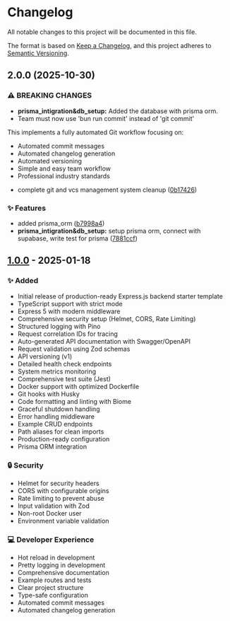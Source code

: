 # Changelog

All notable changes to this project will be documented in this file.

The format is based on [Keep a Changelog](https://keepachangelog.com/en/1.0.0/),
and this project adheres to [Semantic Versioning](https://semver.org/spec/v2.0.0.html).

## 2.0.0 (2025-10-30)


### ⚠ BREAKING CHANGES

* **prisma_intigration&db_setup:** Added the database with prisma orm.
* Team must now use 'bun run commit' instead of 'git commit'

This implements a fully automated Git workflow focusing on:
- Automated commit messages
- Automated changelog generation
- Automated versioning
- Simple and easy team workflow
- Professional industry standards

* complete git and vcs management system cleanup ([0b17426](https://github.com/fleetexmanagement/fleetx-backend/commit/0b17426b3866b3285bd3a147b1b8638ef1b8a836))


### ✨ Features

* added prisma_orm ([b7998a4](https://github.com/fleetexmanagement/fleetx-backend/commit/b7998a4ffeb78d9a86b5484c42fe1804f93fac18))
* **prisma_intigration&db_setup:** setup prisma orm, connect with supabase, write test for prisma ([7881ccf](https://github.com/fleetexmanagement/fleetx-backend/commit/7881ccf1aa84164d6065be504b87dace973abb77))

## [1.0.0] - 2025-01-18

### ✨ Added
- Initial release of production-ready Express.js backend starter template
- TypeScript support with strict mode
- Express 5 with modern middleware
- Comprehensive security setup (Helmet, CORS, Rate Limiting)
- Structured logging with Pino
- Request correlation IDs for tracing
- Auto-generated API documentation with Swagger/OpenAPI
- Request validation using Zod schemas
- API versioning (v1)
- Detailed health check endpoints
- System metrics monitoring
- Comprehensive test suite (Jest)
- Docker support with optimized Dockerfile
- Git hooks with Husky
- Code formatting and linting with Biome
- Graceful shutdown handling
- Error handling middleware
- Example CRUD endpoints
- Path aliases for clean imports
- Production-ready configuration
- Prisma ORM integration

### 🔒 Security
- Helmet for security headers
- CORS with configurable origins
- Rate limiting to prevent abuse
- Input validation with Zod
- Non-root Docker user
- Environment variable validation

### 💻 Developer Experience
- Hot reload in development
- Pretty logging in development
- Comprehensive documentation
- Example routes and tests
- Clear project structure
- Type-safe configuration
- Automated commit messages
- Automated changelog generation

[Unreleased]: https://github.com/fleetexmanagement/fleetx-backend/compare/v1.0.0...HEAD
[1.0.0]: https://github.com/fleetexmanagement/fleetx-backend/releases/tag/v1.0.0
